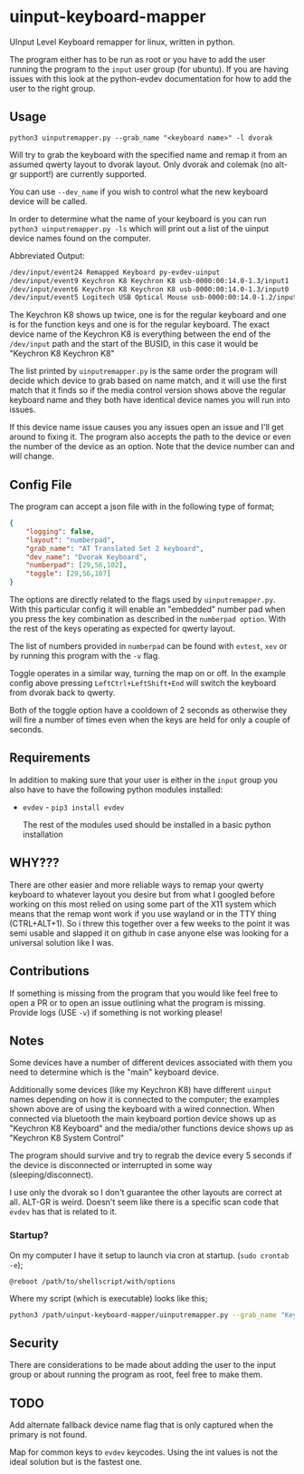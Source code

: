 # uinput-keyboard-mapper
UInput Level Keyboard remapper for linux, written in python.

The program either has to be run as root or you have to add the user running the program to the `input` user group (for ubuntu). If you are having issues with this look at the python-evdev documentation for how to add the user to the right group.

## Usage

`python3 uinputremapper.py --grab_name "<keyboard name>" -l dvorak`

Will try to grab the keyboard with the specified name and remap it from an assumed qwerty layout to dvorak layout. Only dvorak and colemak (no alt-gr support!) are currently supported. 

You can use `--dev_name` if you wish to control what the new keyboard device will be called. 

In order to determine what the name of your keyboard is you can run `python3 uinputremapper.py -ls` which will print out a list of the uinput device names found on the computer.

Abbreviated Output:

```bash
/dev/input/event24 Remapped Keyboard py-evdev-uinput
/dev/input/event9 Keychron K8 Keychron K8 usb-0000:00:14.0-1.3/input1
/dev/input/event6 Keychron K8 Keychron K8 usb-0000:00:14.0-1.3/input0
/dev/input/event5 Logitech USB Optical Mouse usb-0000:00:14.0-1.2/input0
```

The Keychron K8 shows up twice, one is for the regular keyboard and one is for the function keys and one is for the regular keyboard. The exact device name of the Keychron K8 is everything between the end of the `/dev/input` path and the start of the BUSID, in this case it would be "Keychron K8 Keychron K8"

The list printed by `uinputremapper.py`  is the same order the program will decide which device to grab based on name match, and it will use the first match that it finds so if the media control version shows above the regular keyboard name and they both have identical device names you will run into issues. 

If this device name issue causes you any issues open an issue and I'll get around to fixing it. The program also accepts the path to the device or even the number of the device as an option. Note that the device number can and will change. 

## Config File
The program can accept a json file with in the following type of format;
```json
{
    "logging": false,
    "layout": "numberpad",
    "grab_name": "AT Translated Set 2 keyboard",
    "dev_name": "Dvorak Keyboard",
    "numberpad": [29,56,102],
    "toggle": [29,56,107]
}
```
The options are directly related to the flags used by `uinputremapper.py`. With this particular config it will enable an "embedded" number pad when you press the key combination as described in the `numberpad option`. With the rest of the keys operating as expected for qwerty layout. 

The list of numbers provided in `numberpad` can be found with `evtest`, `xev` or by running this program with the `-v` flag.

Toggle operates in a similar way, turning the map on or off. In the example config above pressing `LeftCtrl+LeftShift+End` will switch the keyboard from dvorak back to qwerty.

Both of the toggle option have a cooldown of 2 seconds as otherwise they will fire a number of times even when the keys are held for only a couple of seconds.

## Requirements

In addition to making sure that your user is either in the `input` group you also have to have the following python modules installed:

* `evdev` - `pip3 install evdev`

  The rest of the modules used should be installed in a basic python installation

## WHY???

There are other easier and more reliable ways to remap your qwerty keyboard to whatever layout you desire but from what I googled before working on this most relied on using some part of the X11 system which means that the remap wont work if you use wayland or in the TTY thing (CTRL+ALT+1). So i threw this together over a few weeks to the point it was semi usable and slapped it on github in case anyone else was looking for a universal solution like I was.

## Contributions

If something is missing from the program that you would like feel free to open a PR or to open an issue outlining what the program is missing. Provide logs (USE `-v`) if something is not working please!

## Notes

Some devices have a number of different devices associated with them you need to determine which is the "main" keyboard device.

Additionally some devices (like my Keychron K8) have different `uinput` names depending on how it is connected to the computer; the examples shown above are of using the keyboard with a wired connection. When connected via bluetooth the main keyboard portion device shows up as "Keychron K8 Keyboard" and the media/other functions device shows up as "Keychron K8 System Control"

The program should survive and try to regrab the device every 5 seconds if the device is disconnected or interrupted in some way (sleeping/disconnect).

I use only the dvorak so I don't guarantee the other layouts are correct at all. ALT-GR is weird. Doesn't seem like there is a specific scan code that `evdev` has that is related to it. 

### Startup?

On my computer I have it setup to launch via cron at startup. (`sudo crontab -e`);

`@reboot /path/to/shellscript/with/options`

Where my script (which is executable) looks like this;
```bash
python3 /path/uinput-keyboard-mapper/uinputremapper.py --grab_name "Keychron K8 Keychron K8" -l dvorak
```



## Security

There are considerations to be made about adding the user to the input group or about running the program as root, feel free to make them.

## TODO
Add alternate fallback device name flag that is only captured when the primary is not found.

Map for common keys to `evdev` keycodes. Using the int values is not the ideal solution but is the fastest one.